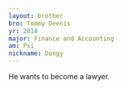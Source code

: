 ```yaml
---
layout: brother
bro: Tommy Deenis
yr: 2018
major: Finance and Accounting
am: Psi
nickname: Dongy
---
```

He wants to become a lawyer.